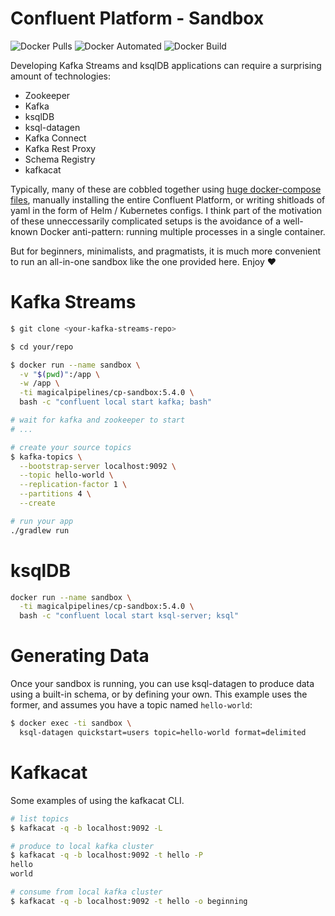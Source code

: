 # Confluent Platform - Sandbox
![Docker Pulls](https://img.shields.io/docker/pulls/magicalpipelines/cp-sandbox.svg)
![Docker Automated](https://img.shields.io/docker/cloud/automated/magicalpipelines/cp-sandbox.svg)
![Docker Build](https://img.shields.io/docker/cloud/build/magicalpipelines/cp-sandbox.svg)

Developing Kafka Streams and ksqlDB applications can require a surprising amount of technologies:
- Zookeeper
- Kafka
- ksqlDB
- ksql-datagen
- Kafka Connect
- Kafka Rest Proxy
- Schema Registry
- kafkacat

Typically, many of these are cobbled together using [huge docker-compose files][huge-compose], manually installing the entire Confluent Platform, or writing shitloads of yaml in the form of Helm / Kubernetes configs. I think part of the motivation of these unneccessarily complicated setups is the avoidance of a well-known Docker anti-pattern: running multiple processes in a single container.

But for beginners, minimalists, and pragmatists, it is much more convenient to run an all-in-one sandbox like the one provided here. Enjoy ❤️

[huge-compose]: https://github.com/confluentinc/demo-scene/blob/c3ddb47e6e2a06d511c1fa878212bc085cd0b419/community-components-only/docker-compose.yml

# Kafka Streams
```bash
$ git clone <your-kafka-streams-repo>

$ cd your/repo

$ docker run --name sandbox \
  -v "$(pwd)":/app \
  -w /app \
  -ti magicalpipelines/cp-sandbox:5.4.0 \
  bash -c "confluent local start kafka; bash"

# wait for kafka and zookeeper to start
# ...

# create your source topics
$ kafka-topics \
  --bootstrap-server localhost:9092 \
  --topic hello-world \
  --replication-factor 1 \
  --partitions 4 \
  --create

# run your app
./gradlew run
```

# ksqlDB
```bash
docker run --name sandbox \
  -ti magicalpipelines/cp-sandbox:5.4.0 \
  bash -c "confluent local start ksql-server; ksql"
```

# Generating Data
Once your sandbox is running, you can use ksql-datagen to produce data using a built-in schema, or by defining your own. This example uses the former, and assumes you have a topic named `hello-world`:

```bash
$ docker exec -ti sandbox \
  ksql-datagen quickstart=users topic=hello-world format=delimited
```

# Kafkacat
Some examples of using the kafkacat CLI.
```bash
# list topics
$ kafkacat -q -b localhost:9092 -L

# produce to local kafka cluster
$ kafkacat -q -b localhost:9092 -t hello -P
hello
world

# consume from local kafka cluster
$ kafkacat -q -b localhost:9092 -t hello -o beginning
```
